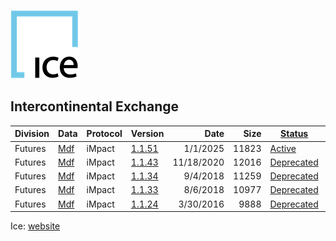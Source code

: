 [![Ice](https://github.com/Open-Markets-Initiative/Directory/blob/main/Organizations/Ice/Images/Logo.png)](https://www.theice.com)


## Intercontinental Exchange

| Division | Data | Protocol | Version | Date | Size | [Status][Omi.Glossary.Status] | [Testing][Omi.Glossary.Testing] | Specification |
| --- | --- | --- | --- | ---: | ---: | --- | --- | --- |
| Futures | [Mdf][Ice.Futures.Mdf.iMpact.v1.1.51.Dissector] | iMpact | [1.1.51][Ice.Futures.Mdf.iMpact.v1.1.51.Dissector] | 1/1/2025 | 11823 | [Active][Omi.Glossary.Status.Active] | [Untested][Omi.Glossary.Testing.Untested] | [pdf][Ice.Futures.Mdf.iMpact.v1.1.51.Pdf] |
| Futures | [Mdf][Ice.Futures.Mdf.iMpact.v1.1.43.Dissector] | iMpact | [1.1.43][Ice.Futures.Mdf.iMpact.v1.1.43.Dissector] | 11/18/2020 | 12016 | [Deprecated][Omi.Glossary.Status.Deprecated] | [Untested][Omi.Glossary.Testing.Untested] | [pdf][Ice.Futures.Mdf.iMpact.v1.1.43.Pdf] |
| Futures | [Mdf][Ice.Futures.Mdf.iMpact.v1.1.34.Dissector] | iMpact | [1.1.34][Ice.Futures.Mdf.iMpact.v1.1.34.Dissector] | 9/4/2018 | 11259 | [Deprecated][Omi.Glossary.Status.Deprecated] | [Verified][Omi.Glossary.Testing.Verified] | [pdf][Ice.Futures.Mdf.iMpact.v1.1.34.Pdf] |
| Futures | [Mdf][Ice.Futures.Mdf.iMpact.v1.1.33.Dissector] | iMpact | [1.1.33][Ice.Futures.Mdf.iMpact.v1.1.33.Dissector] | 8/6/2018 | 10977 | [Deprecated][Omi.Glossary.Status.Deprecated] | [Verified][Omi.Glossary.Testing.Verified] | [pdf][Ice.Futures.Mdf.iMpact.v1.1.33.Pdf] |
| Futures | [Mdf][Ice.Futures.Mdf.iMpact.v1.1.24.Dissector] | iMpact | [1.1.24][Ice.Futures.Mdf.iMpact.v1.1.24.Dissector] | 3/30/2016 | 9888 | [Deprecated][Omi.Glossary.Status.Deprecated] | [Verified][Omi.Glossary.Testing.Verified] | [pdf][Ice.Futures.Mdf.iMpact.v1.1.24.Pdf] |


Ice: [website](https://www.theice.com "Go to Intercontinental Exchange")


[Omi.Glossary.Status]: https://github.com/Open-Markets-Initiative/Directory/blob/main/Glossary/Status.md "Protocol Deployment Status"
[Omi.Glossary.Status.Active]: https://github.com/Open-Markets-Initiative/Directory/blob/main/Glossary/Status.md "Deployment Status: Protocol is in active production"
[Omi.Glossary.Status.Deprecated]: https://github.com/Open-Markets-Initiative/Directory/blob/main/Glossary/Status.md "Deployment Status: Protocol is no longer in active use"
[Omi.Glossary.Status.Future]: https://github.com/Open-Markets-Initiative/Directory/blob/main/Glossary/Status.md "Deployment Status: Protocol is not yet deployed to an active production environment"
[Omi.Glossary.Status.Unknown]: https://github.com/Open-Markets-Initiative/Directory/blob/main/Glossary/Status.md "Deployment Status: Protocol deployment status is unknown"
[Omi.Glossary.Status.Header]: https://github.com/Open-Markets-Initiative/Directory/blob/main/Glossary/Status.md "Deployment Status: Header only protocol provided for debugging"
[Omi.Glossary.Testing]: https://github.com/Open-Markets-Initiative/Directory/blob/main/Glossary/Testing.md "Protocol Testing Status"
[Omi.Glossary.Testing.Verified]: https://github.com/Open-Markets-Initiative/Directory/blob/main/Glossary/Testing.md "Testing Status: Protocol has been tested on live data"
[Omi.Glossary.Testing.Incomplete]: https://github.com/Open-Markets-Initiative/Directory/blob/main/Glossary/Testing.md "Testing Status: Protocol has been tested on live data but contains known issues"
[Omi.Glossary.Testing.Beta]: https://github.com/Open-Markets-Initiative/Directory/blob/main/Glossary/Testing.md "Testing Status: Protocol has not been tested and structure is speculative"
[Omi.Glossary.Testing.Untested]: https://github.com/Open-Markets-Initiative/Directory/blob/main/Glossary/Testing.md "Testing Status: Protocol has not been tested on live data"

[Ice.Futures.Mdf.iMpact.v1.1.24.Dissector]: https://github.com/Open-Markets-Initiative/wireshark-lua/blob/main/Ice/Ice_Futures_Mdf_iMpact_v1_1_24_Dissector.lua "Ice Futures Mdf iMpact v1.1.24 Wireshark Dissector"
[Ice.Futures.Mdf.iMpact.v1.1.24.Pdf]: https://github.com/Open-Markets-Initiative/Directory/blob/main/Organizations/Ice/Specifications/https://github.com/Open-Markets-Initiative/Directory/tree/main/Organizations/Ice/Specifications "Intercontinental Exchange 1.1.24 Pdf"
[Ice.Futures.Mdf.iMpact.v1.1.33.Dissector]: https://github.com/Open-Markets-Initiative/wireshark-lua/blob/main/Ice/Ice_Futures_Mdf_iMpact_v1_1_33_Dissector.lua "Ice Futures Mdf iMpact v1.1.33 Wireshark Dissector"
[Ice.Futures.Mdf.iMpact.v1.1.33.Pdf]: https://github.com/Open-Markets-Initiative/Directory/blob/main/Organizations/Ice/Specifications/https://github.com/Open-Markets-Initiative/Directory/tree/main/Organizations/Ice/Specifications "Intercontinental Exchange 1.1.33 Pdf"
[Ice.Futures.Mdf.iMpact.v1.1.34.Dissector]: https://github.com/Open-Markets-Initiative/wireshark-lua/blob/main/Ice/Ice_Futures_Mdf_iMpact_v1_1_34_Dissector.lua "Ice Futures Mdf iMpact v1.1.34 Wireshark Dissector"
[Ice.Futures.Mdf.iMpact.v1.1.34.Pdf]: https://github.com/Open-Markets-Initiative/Directory/blob/main/Organizations/Ice/Specifications/https://github.com/Open-Markets-Initiative/Directory/tree/main/Organizations/Ice/Specifications "Intercontinental Exchange 1.1.34 Pdf"
[Ice.Futures.Mdf.iMpact.v1.1.43.Dissector]: https://github.com/Open-Markets-Initiative/wireshark-lua/blob/main/Ice/Ice_Futures_Mdf_iMpact_v1_1_43_Dissector.lua "Ice Futures Mdf iMpact v1.1.43 Wireshark Dissector"
[Ice.Futures.Mdf.iMpact.v1.1.43.Pdf]: https://github.com/Open-Markets-Initiative/Directory/blob/main/Organizations/Ice/Specifications/https://github.com/Open-Markets-Initiative/Directory/tree/main/Organizations/Ice/Specifications "Intercontinental Exchange 1.1.43 Pdf"
[Ice.Futures.Mdf.iMpact.v1.1.51.Dissector]: https://github.com/Open-Markets-Initiative/wireshark-lua/blob/main/Ice/Ice_Futures_Mdf_iMpact_v1_1_51_Dissector.lua "Ice Futures Mdf iMpact v1.1.51 Wireshark Dissector"
[Ice.Futures.Mdf.iMpact.v1.1.51.Pdf]: https://github.com/Open-Markets-Initiative/Directory/blob/main/Organizations/Ice/Specifications/https://github.com/Open-Markets-Initiative/Directory/tree/main/Organizations/Ice/Specifications "Intercontinental Exchange 1.1.51 Pdf"
